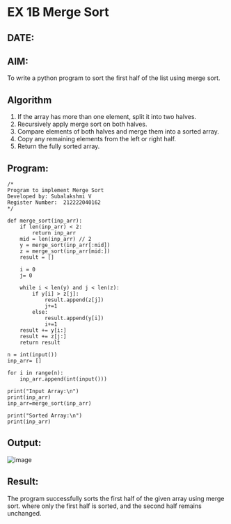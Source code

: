 # EX 1B Merge Sort
## DATE:
## AIM:
To write a python program to sort the first half of the list using merge sort.

## Algorithm
1. If the array has more than one element, split it into two halves.
2. Recursively apply merge sort on both halves.
3. Compare elements of both halves and merge them into a sorted array.
4. Copy any remaining elements from the left or right half.
5. Return the fully sorted array.
## Program:
```
/*
Program to implement Merge Sort
Developed by: Subalakshmi V
Register Number:  212222040162
*/
```
```
def merge_sort(inp_arr):
    if len(inp_arr) < 2:
        return inp_arr
    mid = len(inp_arr) // 2
    y = merge_sort(inp_arr[:mid])
    z = merge_sort(inp_arr[mid:])
    result = []
    
    i = 0
    j= 0
    
    while i < len(y) and j < len(z):
        if y[i] > z[j]:
            result.append(z[j])
            j+=1
        else:
            result.append(y[i])
            i+=1
    result += y[i:]
    result += z[j:]
    return result

n = int(input())
inp_arr= []

for i in range(n):
    inp_arr.append(int(input()))

print("Input Array:\n")
print(inp_arr)
inp_arr=merge_sort(inp_arr)

print("Sorted Array:\n")
print(inp_arr)
```
## Output:
![image](https://github.com/user-attachments/assets/6f9ed2c5-a5d6-4930-ab5f-fda77c5af3d1)

## Result:
The program successfully sorts the first half of the given array using merge sort. where only the first half is sorted, and the second half remains unchanged.

